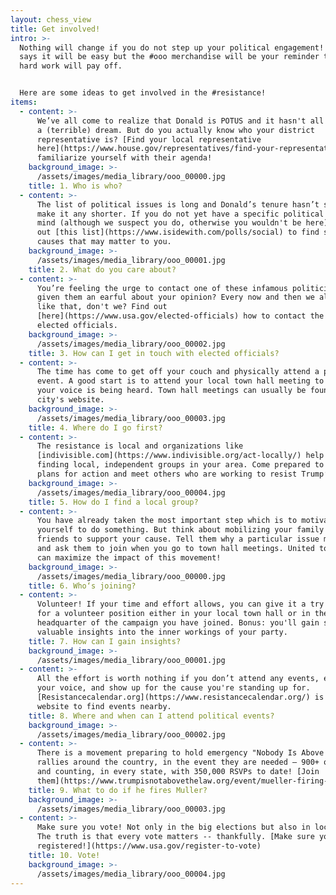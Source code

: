 ```yaml
---
layout: chess_view
title: Get involved!
intro: >-
  Nothing will change if you do not step up your political engagement! Nobody
  says it will be easy but the #ooo merchandise will be your reminder that your
  hard work will pay off.


  Here are some ideas to get involved in the #resistance!
items:
  - content: >-
      We’ve all come to realize that Donald is POTUS and it hasn't all been just
      a (terrible) dream. But do you actually know who your district
      representative is? [Find your local representative
      here](https://www.house.gov/representatives/find-your-representative) and
      familiarize yourself with their agenda!
    background_image: >-
      /assets/images/media_library/ooo_00000.jpg
    title: 1. Who is who?
  - content: >-
      The list of political issues is long and Donald’s tenure hasn’t seemed to
      make it any shorter. If you do not yet have a specific political issue in
      mind (although we suspect you do, otherwise you wouldn't be here), check
      out [this list](https://www.isidewith.com/polls/social) to find some
      causes that may matter to you.
    background_image: >-
      /assets/images/media_library/ooo_00001.jpg
    title: 2. What do you care about?
  - content: >-
      You’re feeling the urge to contact one of these infamous politicians and
      given them an earful about your opinion? Every now and then we all feel
      like that, don't we? Find out
      [here](https://www.usa.gov/elected-officials) how to contact the federal
      elected officials.
    background_image: >-
      /assets/images/media_library/ooo_00002.jpg
    title: 3. How can I get in touch with elected officials?
  - content: >-
      The time has come to get off your couch and physically attend a political
      event. A good start is to attend your local town hall meeting to ensure
      your voice is being heard. Town hall meetings can usually be found on your
      city's website.
    background_image: >-
      /assets/images/media_library/ooo_00003.jpg
    title: 4. Where do I go first?
  - content: >-
      The resistance is local and organizations like
      [indivisible.com](https://www.indivisible.org/act-locally/) help you
      finding local, independent groups in your area. Come prepared to make
      plans for action and meet others who are working to resist Trump’s agenda.
    background_image: >-
      /assets/images/media_library/ooo_00004.jpg
    title: 5. How do I find a local group?
  - content: >-
      You have already taken the most important step which is to motivate
      yourself to do something. But think about mobilizing your family and
      friends to support your cause. Tell them why a particular issue matters
      and ask them to join when you go to town hall meetings. United together we
      can maximize the impact of this movement!
    background_image: >-
      /assets/images/media_library/ooo_00000.jpg
    title: 6. Who‘s joining?
  - content: >-
      Volunteer! If your time and effort allows, you can give it a try and ask
      for a volunteer position either in your local town hall or in the
      headquarter of the campaign you have joined. Bonus: you'll gain some
      valuable insights into the inner workings of your party.
    title: 7. How can I gain insights?
    background_image: >-
      /assets/images/media_library/ooo_00001.jpg
  - content: >-
      All the effort is worth nothing if you don’t attend any events, express
      your voice, and show up for the cause you're standing up for.
      [Resistancecalendar.org](https://www.resistancecalendar.org/) is a great
      website to find events nearby.
    title: 8. Where and when can I attend political events?
    background_image: >-
      /assets/images/media_library/ooo_00002.jpg
  - content: >-
      There is a movement preparing to hold emergency "Nobody Is Above the Law"
      rallies around the country, in the event they are needed — 900+ of them
      and counting, in every state, with 350,000 RSVPs to date! [Join
      them](https://www.trumpisnotabovethelaw.org/event/mueller-firing-rapid-response/search/).
    title: 9. What to do if he fires Muller?
    background_image: >-
      /assets/images/media_library/ooo_00003.jpg
  - content: >-
      Make sure you vote! Not only in the big elections but also in local ones.
      The truth is that every vote matters -- thankfully. [Make sure you are
      registered!](https://www.usa.gov/register-to-vote)
    title: 10. Vote!
    background_image: >-
      /assets/images/media_library/ooo_00004.jpg
---
```

